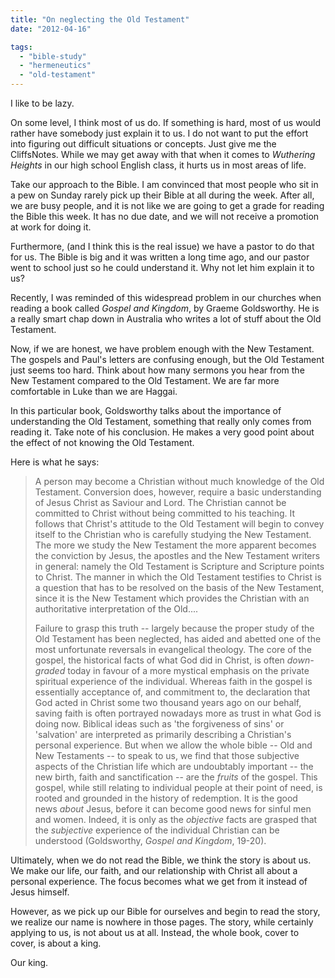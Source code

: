 ```yaml
---
title: "On neglecting the Old Testament"
date: "2012-04-16"

tags: 
  - "bible-study"
  - "hermeneutics"
  - "old-testament"
---
```


I like to be lazy.

On some level, I think most of us do. If something is hard, most of us would rather have somebody just explain it to us. I do not want to put the effort into figuring out difficult situations or concepts. Just give me the CliffsNotes. While we may get away with that when it comes to _Wuthering Heights_ in our high school English class, it hurts us in most areas of life.

Take our approach to the Bible. I am convinced that most people who sit in a pew on Sunday rarely pick up their Bible at all during the week. After all, we are busy people, and it is not like we are going to get a grade for reading the Bible this week. It has no due date, and we will not receive a promotion at work for doing it.

Furthermore, (and I think this is the real issue) we have a pastor to do that for us. The Bible is big and it was written a long time ago, and our pastor went to school just so he could understand it. Why not let him explain it to us?

Recently, I was reminded of this widespread problem in our churches when reading a book called _Gospel and Kingdom_, by Graeme Goldsworthy. He is a really smart chap down in Australia who writes a lot of stuff about the Old Testament.

Now, if we are honest, we have problem enough with the New Testament. The gospels and Paul's letters are confusing enough, but the Old Testament just seems too hard. Think about how many sermons you hear from the New Testament compared to the Old Testament. We are far more comfortable in Luke than we are Haggai.

In this particular book, Goldsworthy talks about the importance of understanding the Old Testament, something that really only comes from reading it. Take note of his conclusion. He makes a very good point about the effect of not knowing the Old Testament.

Here is what he says:

> A person may become a Christian without much knowledge of the Old Testament. Conversion does, however, require a basic understanding of Jesus Christ as Saviour and Lord. The Christian cannot be committed to Christ without being committed to his teaching. It follows that Christ's attitude to the Old Testament will begin to convey itself to the Christian who is carefully studying the New Testament. The more we study the New Testament the more apparent becomes the conviction by Jesus, the apostles and the New Testament writers in general: namely the Old Testament is Scripture and Scripture points to Christ. The manner in which the Old Testament testifies to Christ is a question that has to be resolved on the basis of the New Testament, since it is the New Testament which provides the Christian with an authoritative interpretation of the Old....
> 
> Failure to grasp this truth -- largely because the proper study of the Old Testament has been neglected, has aided and abetted one of the most unfortunate reversals in evangelical theology. The core of the gospel, the historical facts of what God did in Christ, is often _down-graded_ today in favour of a more mystical emphasis on the private spiritual experience of the individual. Whereas faith in the gospel is essentially acceptance of, and commitment to, the declaration that God acted in Christ some two thousand years ago on our behalf, saving faith is often portrayed nowadays more as trust in what God is doing now. Biblical ideas such as 'the forgiveness of sins' or 'salvation' are interpreted as primarily describing a Christian's personal experience. But when we allow the whole bible -- Old and New Testaments -- to speak to us, we find that those subjective aspects of the Christian life which are undoubtably important -- the new birth, faith and sanctification -- are the _fruits_ of the gospel. This gospel, while still relating to individual people at their point of need, is rooted and grounded in the history of redemption. It is the good news _about_ Jesus, before it can become good news for sinful men and women. Indeed, it is only as the _objective_ facts are grasped that the _subjective_ experience of the individual Christian can be understood (Goldsworthy, _Gospel and Kingdom_, 19-20).

Ultimately, when we do not read the Bible, we think the story is about us. We make our life, our faith, and our relationship with Christ all about a personal experience. The focus becomes what we get from it instead of Jesus himself.

However, as we pick up our Bible for ourselves and begin to read the story, we realize our name is nowhere in those pages. The story, while certainly applying to us, is not about us at all. Instead, the whole book, cover to cover, is about a king.

Our king.

